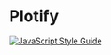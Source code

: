 # Plotify

[![JavaScript Style Guide](https://img.shields.io/badge/code_style-standard-brightgreen.svg)](https://standardjs.com)
